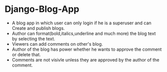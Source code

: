 # Django-Blog-App
 - A blog app in which user can only login if he is a superuser and can Create and publish blogs.
 - Author can format(bold,italics,underline and much more) the blog text by selecting the text.
 - Viewers can add comments on other's blog.
 - Author of the blog has power whether he wants to approve the comment or delete that.
 - Comments are not visivle unless they are approved by the author of the comment.
